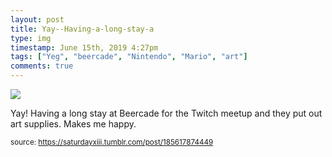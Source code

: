 ```yaml
---
layout: post
title: Yay--Having-a-long-stay-a
type: img
timestamp: June 15th, 2019 4:27pm
tags: ["Yeg", "beercade", "Nintendo", "Mario", "art"]
comments: true
---
```

<img src="https://saturdayxiii.github.io/media/185617874449.jpg"/>

Yay!  Having a long stay at Beercade for the Twitch meetup and they put out art supplies.  Makes me happy.
 
  
<small>source: https://saturdayxiii.tumblr.com/post/185617874449</small>